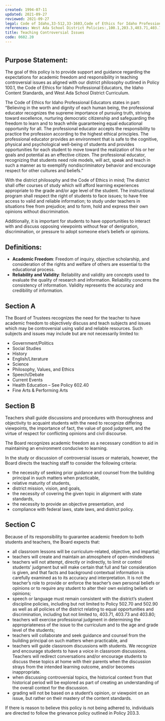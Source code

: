 ```yaml
---
created: 1994-07-11
updated: 2021-09-27
reviewed: 2021-09-27
legal: Code of Idaho,33-512,33-1603,Code of Ethics for Idaho Professional Educators,
references: West Ada School District Policies:,100.1,203.3,403.71,403.73,403.80,502.70,502.90,602.40,
title: Teaching Controversial Issues
code: 0602.20
---
```


#  

## Purpose Statement:

The goal of this policy is to provide support and guidance regarding the expectations for academic freedom and responsibility in teaching controversial issues as aligned with our district philosophy outlined in Policy 100.1, the Code of Ethics for Idaho Professional Educators, the Idaho Content Standards, and West Ada School District Curriculum.

The Code of Ethics for Idaho Professional Educators states in part: “Believing in the worth and dignity of each human being, the professional educator recognizes the supreme importance of pursuing truth, striving toward excellence, nurturing democratic citizenship and safeguarding the freedom to learn and to teach while guaranteeing equal educational opportunity for all. The professional educator accepts the responsibility to practice the profession according to the highest ethical principles. The professional educator provides an environment that is safe to the cognitive, physical and psychological well-being of students and provides opportunities for each student to move toward the realization of his or her goals and potential as an effective citizen. The professional educator, recognizing that students need role models, will act, speak and teach in such a manner as to exemplify nondiscriminatory behavior and encourage respect for other cultures and beliefs.”

With the district philosophy and the Code of Ethics in mind; The district shall offer courses of study which will afford learning experiences appropriate to the grade and/or age level of the student. The instructional program shall respect the right of students to face issues; to have free access to valid and reliable information; to study under teachers in situations free from prejudice; and to form, hold and express their own opinions without discrimination.

Additionally, it is important for students to have opportunities to interact with and discuss opposing viewpoints without fear of denigration, discrimination, or pressure to adopt someone else’s beliefs or opinions.

## Definitions:


- **Academic Freedom**: Freedom of inquiry, objective scholarship, and consideration of the rights and welfare of others are essential to the educational process.
- **Reliability and Validity**: Reliability and validity are concepts used to evaluate the quality of research and information. Reliability concerns the consistency of information. Validity represents the accuracy and credibility of information.

## Section A

The Board of Trustees recognizes the need for the teacher to have academic freedom to objectively discuss and teach subjects and issues which may be controversial using valid and reliable resources. Such subjects and issues may include but are not necessarily limited to:


- Government/Politics
- Social Studies
- History
- English/Literature
- Science
- Philosophy, Values, and Ethics
- Speech/Debate
- Current Events
- Health Education – See Policy 602.40
- Fine Arts & Performing Arts

## Section B

Teachers shall guide discussions and procedures with thoroughness and objectivity to acquaint students with the need to recognize differing viewpoints, the importance of fact, the value of good judgment, and the virtue of respect for conflicting opinions and civil discourse.

The Board recognizes academic freedom as a necessary condition to aid in maintaining an environment conducive to learning.

In the study or discussion of controversial issues or materials, however, the Board directs the teaching staff to consider the following criteria:

- the necessity of seeking prior guidance and counsel from the building principal in such matters when practicable,
- relative maturity of students,
- district mission, vision, and goals,
- the necessity of covering the given topic in alignment with state standards,
- the necessity to provide an objective presentation, and
- compliance with federal laws, state laws, and district policy.

## Section C

Because of its responsibility to guarantee academic freedom to both students and teachers, the Board expects that:

- all classroom lessons will be curriculum-related, objective, and impartial;
- teachers will create and maintain an atmosphere of open-mindedness
- teachers will not attempt, directly or indirectly, to limit or control students’ judgment but will make certain that full and fair consideration is given, and that facts and background contextual information is carefully examined as to its accuracy and interpretation. It is not the teacher’s role to provide or enforce the teacher’s own personal beliefs or opinions or to require any student to alter their own existing beliefs or opinions;
- speech or language must remain consistent with the district’s student discipline policies, including but not limited to Policy 502.70 and 502.90 as well as all policies of the district relating to equal opportunities and discrimination, including but not limited to, 403.71, 403.73 and 403.80;
- teachers will exercise professional judgment in determining the appropriateness of the issue to the curriculum and to the age and grade level of the students;
- teachers will collaborate and seek guidance and counsel from the building principal on such matters when practicable, and
- teachers will guide classroom discussions with students. We recognize and encourage students to have a voice in classroom discussions. Teachers will redirect conversations and/or encourage students to discuss these topics at home with their parents when the discussion strays from the intended learning outcome, and/or becomes inappropriate.
- when discussing controversial topics, the historical context from that historical period will be explored as part of creating an understanding of the overall context for the discussion.
- grading will not be based on a student’s opinion, or viewpoint on an issue, but rather on their mastery of the content standards.

If there is reason to believe this policy is not being adhered to, individuals are directed to follow the grievance policy outlined in Policy 203.3.
